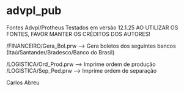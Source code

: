 # advpl_pub
Fontes Advpl/Protheus
Testados em versão 12.1.25
AO UTILIZAR OS FONTES, FAVOR MANTER OS CRÉDITOS DOS AUTORES!

/FINANCEIRO/Gera_Bol.prw --> Gera boletos dos seguintes bancos (Itaú/Santander/Bradesco/Banco do Brasil)

/LOGISTICA/Ord_Prod.prw --> Imprime ordem de produção
/LOGISTICA/Sep_Ped.prw --> Imprime ordem de separação

Carlos Abreu
